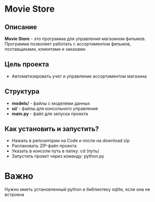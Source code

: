 # Movie Store

## Описание

**Movie Store** - это программа для управления магазином фильмов. Программа позволяет работать с ассортиментом фильмов, поставщиками, клиентами и заказами. 

## Цель проекта
- Автоматизировать учет и управление ассортиментом магазина

## Структура
- **models/** - файлы с моделями данных
- **ui/** - файлы для консольного управления
- **main.py** - файл для запуска проекта

## Как установить и запустить?
- Нажать в репозитории на Code и после на download zip 
- Распаковать ZIP-файл проекта
- Указать в консоли путь в папку: cd (путь)
- Запустить проект через команду: python.py

# Важно
Нужно иметь установленный python и библиотеку sqlite, если она не встроена

